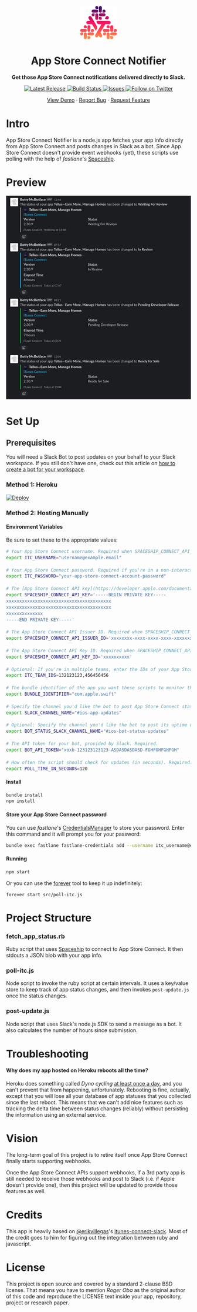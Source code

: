 <div align="center">
  <img width=100 src="docs/assets/app-icon.png">
  <h1>App Store Connect Notifier</h1>
  <p><strong>Get those App Store Connect notifications delivered directly to Slack.</strong></p>
  <a href="https://github.com/rogerluan/app-store-connect-notifier/releases">
    <img alt="Latest Release" src="https://img.shields.io/github/v/release/rogerluan/app-store-connect-notifier?sort=semver">
  </a>
  <a href="https://github.com/rogerluan/app-store-connect-notifier/actions?query=workflow%3A%22Build%20%26%20Lint%22">
    <img alt="Build Status" src="https://github.com/rogerluan/app-store-connect-notifier/workflows/Build%20%26%20Lint/badge.svg">
  </a>
  <a href="https://github.com/rogerluan/app-store-connect-notifier/issues">
    <img alt="Issues" src="https://img.shields.io/github/issues/rogerluan/app-store-connect-notifier?color=#86D492" />
  </a>
  <a href="https://twitter.com/intent/follow?screen_name=rogerluan_">
    <img src="https://img.shields.io/twitter/follow/rogerluan_?&logo=twitter" alt="Follow on Twitter">
  </a>

  <p align="center">
    <a href="#preview">View Demo</a>
    ·
    <a href="https://github.com/rogerluan/app-store-connect-notifier/issues/new/choose">Report Bug</a>
    ·
    <a href="https://github.com/rogerluan/app-store-connect-notifier/issues/new/choose">Request Feature</a>
  </p>
</div>

# Intro

App Store Connect Notifier is a node.js app fetches your app info directly from App Store Connect and posts changes in Slack as a bot. Since App Store Connect doesn't provide event webhooks (yet), these scripts use polling with the help of _fastlane_'s [Spaceship](https://github.com/fastlane/fastlane/tree/master/spaceship).

# Preview

![](docs/assets/preview.png)

# Set Up

## Prerequisites

You will need a Slack Bot to post updates on your behalf to your Slack workspace.
If you still don't have one, check out this article on [how to create a bot for your workspace](https://slack.com/intl/en-br/help/articles/115005265703-Create-a-bot-for-your-workspace).

### Method 1: Heroku

[![Deploy](https://www.herokucdn.com/deploy/button.svg)](https://heroku.com/deploy)

### Method 2: Hosting Manually

#### Environment Variables

Be sure to set these to the appropriate values:

```bash
# Your App Store Connect username. Required when SPACESHIP_CONNECT_API_KEY is not used.
export ITC_USERNAME="username@example.email"

# Your App Store Connect password. Required if you're in a non-interactive environment. In interactive environments, it will ask for the password when executing and save it in Keychain.
export ITC_PASSWORD="your-app-store-connect-account-password"

# The [App Store Connect API key](https://developer.apple.com/documentation/appstoreconnectapi/creating_api_keys_for_app_store_connect_api). Use this when on a non-interactive environment and you have 2FA set up. When using this ITC_USERNAME is not used
export SPACESHIP_CONNECT_API_KEY='-----BEGIN PRIVATE KEY-----
xxxxxxxxxxxxxxxxxxxxxxxxxxxxxxxxxxxxxxxx
xxxxxxxxxxxxxxxxxxxxxxxxxxxxxxxxxxxxxxxx
xxxxxxxxxxxxxx
-----END PRIVATE KEY-----'

# The App Store Connect API Issuer ID. Required when SPACESHIP_CONNECT_API_KEY is used
export SPACESHIP_CONNECT_API_ISSUER_ID='xxxxxxxx-xxxx-xxxx-xxxx-xxxxxxxxxxxxxxx'

# The App Store Connect API Key ID. Required when SPACESHIP_CONNECT_API_KEY is used
export SPACESHIP_CONNECT_API_KEY_ID='xxxxxxxxxx'

# Optional: If you're in multiple teams, enter the IDs of your App Store Connect team here (comma separated).
export ITC_TEAM_IDS=132123123,456456456

# The bundle identifier of the app you want these scripts to monitor the status. Required.
export BUNDLE_IDENTIFIER="com.apple.swift"

# Specify the channel you'd like the bot to post App Store Connect status updates. Don't forget to add the bot to this channel in Slack so it can post there. Required.
export SLACK_CHANNEL_NAME="#ios-app-updates"

# Optional: Specify the channel you'd like the bot to post its uptime updates. Don't forget to add the bot to this channel in Slack so it can post there. If not provided, it won't post status updates.
export BOT_STATUS_SLACK_CHANNEL_NAME="#ios-bot-status-updates"

# The API token for your bot, provided by Slack. Required.
export BOT_API_TOKEN="xoxb-123123123123-ASDASDASDASD-FGHFGHFGHFGH"

# How often the script should check for updates (in seconds). Required.
export POLL_TIME_IN_SECONDS=120
```

#### Install

```bash
bundle install
npm install
```

#### Store your App Store Connect password

You can use _fastlane_'s [CredentialsManager](https://github.com/fastlane/fastlane/tree/master/credentials_manager) to store your password. Enter this command and it will prompt you for your password:

```bash
bundle exec fastlane fastlane-credentials add --username itc_username@example.com
```

#### Running

```bash
npm start
```

Or you can use the [forever](https://github.com/foreverjs/forever) tool to keep it up indefinitely:

```base
forever start src/poll-itc.js
```

# Project Structure

### fetch_app_status.rb
Ruby script that uses [Spaceship](https://github.com/fastlane/fastlane/tree/master/spaceship) to connect to App Store Connect. It then stdouts a JSON blob with your app info.

### poll-itc.js
Node script to invoke the ruby script at certain intervals. It uses a key/value store to keep track of app status changes, and then invokes `post-update.js` once the status changes.

### post-update.js
Node script that uses Slack's node.js SDK to send a message as a bot. It also calculates the number of hours since submission.

# Troubleshooting

#### Why does my app hosted on Heroku reboots all the time?

Heroku does something called _Dyno cycling_ [at least once a day](https://devcenter.heroku.com/articles/dynos#automatic-dyno-restarts), and you can't prevent that from happening, unfortunately. Rebooting is fine, actually, except that you will lose all your database of app statuses that you collected since the last reboot. This means that we can't add nice features such as tracking the delta time between status changes (reliably) without persisting the information using an external service.

# Vision

The long-term goal of this project is to retire itself once App Store Connect finally starts supporting webhooks.

Once the App Store Connect APIs support webhooks, if a 3rd party app is still needed to receive those webhooks and post to Slack (i.e. if Apple doesn't provide one), then this project will be updated to provide those features as well.

# Credits

This app is heavily based on [@erikvillegas](https://github.com/erikvillegas)'s [itunes-connect-slack](https://github.com/erikvillegas/itunes-connect-slack). Most of the credit goes to him for figuring out the integration between ruby and javascript.

# License

This project is open source and covered by a standard 2-clause BSD license. That means you have to mention *Roger Oba* as the original author of this code and reproduce the LICENSE text inside your app, repository, project or research paper.
